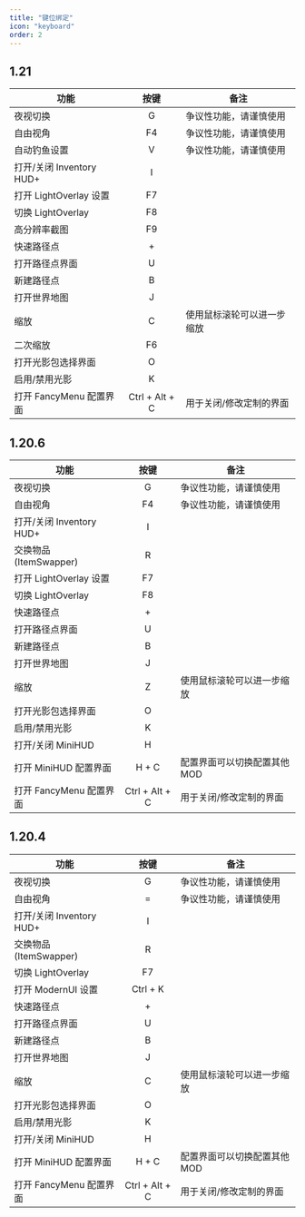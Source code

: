 ```yaml
---
title: "键位绑定"
icon: "keyboard"
order: 2
---
```


## 1.21

| 功能                     |      按键      | 备注                       |
| ------------------------ | :------------: | -------------------------- |
| 夜视切换                 |       G        | 争议性功能，请谨慎使用     |
| 自由视角                 |       F4       | 争议性功能，请谨慎使用     |
| 自动钓鱼设置             |       V        | 争议性功能，请谨慎使用     |
| 打开/关闭 Inventory HUD+ |       I        |                            |
| 打开 LightOverlay 设置   |       F7       |                            |
| 切换 LightOverlay        |       F8       |                            |
| 高分辨率截图             |       F9       |                            |
| 快速路径点               |       +        |                            |
| 打开路径点界面           |       U        |                            |
| 新建路径点               |       B        |                            |
| 打开世界地图             |       J        |                            |
| 缩放                     |       C        | 使用鼠标滚轮可以进一步缩放 |
| 二次缩放                 |       F6       |                            |
| 打开光影包选择界面       |       O        |                            |
| 启用/禁用光影            |       K        |                            |
| 打开 FancyMenu 配置界面  | Ctrl + Alt + C | 用于关闭/修改定制的界面    |

## 1.20.6

| 功能                     |      按键      | 备注                         |
| ------------------------ | :------------: | ---------------------------- |
| 夜视切换                 |       G        | 争议性功能，请谨慎使用       |
| 自由视角                 |       F4       | 争议性功能，请谨慎使用       |
| 打开/关闭 Inventory HUD+ |       I        |                              |
| 交换物品 (ItemSwapper)   |       R        |                              |
| 打开 LightOverlay 设置   |       F7       |                              |
| 切换 LightOverlay        |       F8       |                              |
| 快速路径点               |       +        |                              |
| 打开路径点界面           |       U        |                              |
| 新建路径点               |       B        |                              |
| 打开世界地图             |       J        |                              |
| 缩放                     |       Z        | 使用鼠标滚轮可以进一步缩放   |
| 打开光影包选择界面       |       O        |                              |
| 启用/禁用光影            |       K        |                              |
| 打开/关闭 MiniHUD        |       H        |                              |
| 打开 MiniHUD 配置界面    |     H + C      | 配置界面可以切换配置其他 MOD |
| 打开 FancyMenu 配置界面  | Ctrl + Alt + C | 用于关闭/修改定制的界面      |

## 1.20.4

| 功能                     |      按键      | 备注                         |
| ------------------------ | :------------: | ---------------------------- |
| 夜视切换                 |       G        | 争议性功能，请谨慎使用       |
| 自由视角                 |       =        | 争议性功能，请谨慎使用       |
| 打开/关闭 Inventory HUD+ |       I        |                              |
| 交换物品 (ItemSwapper)   |       R        |                              |
| 切换 LightOverlay        |       F7       |                              |
| 打开 ModernUI 设置       |    Ctrl + K    |                              |
| 快速路径点               |       +        |                              |
| 打开路径点界面           |       U        |                              |
| 新建路径点               |       B        |                              |
| 打开世界地图             |       J        |                              |
| 缩放                     |       C        | 使用鼠标滚轮可以进一步缩放   |
| 打开光影包选择界面       |       O        |                              |
| 启用/禁用光影            |       K        |                              |
| 打开/关闭 MiniHUD        |       H        |                              |
| 打开 MiniHUD 配置界面    |     H + C      | 配置界面可以切换配置其他 MOD |
| 打开 FancyMenu 配置界面  | Ctrl + Alt + C | 用于关闭/修改定制的界面      |
